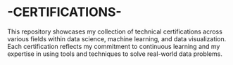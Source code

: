 # -CERTIFICATIONS-
This repository showcases my collection of technical certifications across various fields within data science, machine learning, and data visualization. Each certification reflects my commitment to continuous learning and my expertise in using tools and techniques to solve real-world data problems.
